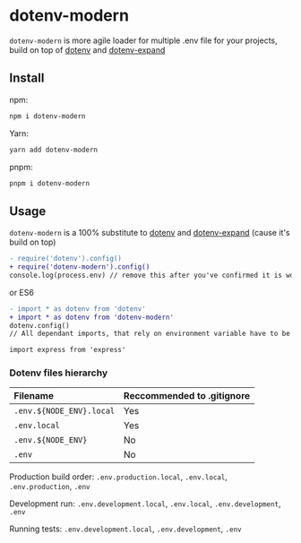 # dotenv-modern

`dotenv-modern` is more agile loader for multiple .env file for your projects, build on top of [dotenv](https://github.com/motdotla/dotenv) and [dotenv-expand](https://github.com/motdotla/dotenv-expand)

## Install

npm:
```bash
npm i dotenv-modern
```

Yarn:
```bash
yarn add dotenv-modern
```

pnpm:
```bash
pnpm i dotenv-modern
```

## Usage

`dotenv-modern` is a 100% substitute to [dotenv](https://github.com/motdotla/dotenv) and [dotenv-expand](https://github.com/motdotla/dotenv-expand) (cause it's build on top)

```diff
- require('dotenv').config()
+ require('dotenv-modern').config()
console.log(process.env) // remove this after you've confirmed it is working
```

or ES6

```diff
- import * as dotenv from 'dotenv'
+ import * as dotenv from 'dotenv-modern'
dotenv.config()
// All dependant imports, that rely on environment variable have to be placed AFTER loading dotenv config

import express from 'express'
```

### Dotenv files hierarchy

| Filename                 | Reccommended to .gitignore |
| :----------------------- | :------------------------- |
| `.env.${NODE_ENV}.local` | Yes                        |
| `.env.local  `           | Yes                        |
| `.env.${NODE_ENV}`       | No                         |
| `.env`                   | No                         |

Production build order: `.env.production.local`, `.env.local`, `.env.production`, `.env`

Development run: `.env.development.local`, `.env.local`, `.env.development`, `.env`

Running tests: `.env.development.local`, `.env.development`, `.env`
